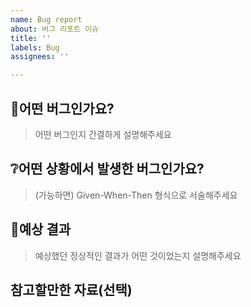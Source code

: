 ```yaml
---
name: Bug report
about: 버그 리포트 이슈
title: ''
labels: Bug
assignees: ''

---
```


## :bug:어떤 버그인가요?

> 어떤 버그인지 간결하게 설명해주세요

## :grey_question:어떤 상황에서 발생한 버그인가요?

> (가능하면) Given-When-Then 형식으로 서술해주세요

## :poop:예상 결과

> 예상했던 정상적인 결과가 어떤 것이었는지 설명해주세요

## 참고할만한 자료(선택)
